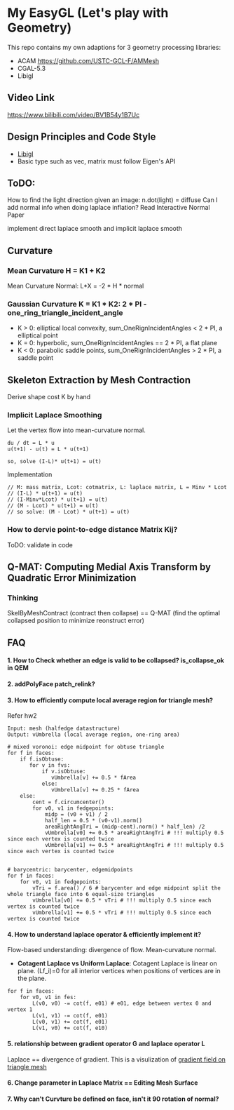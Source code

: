# My EasyGL (Let's play with Geometry)
This repo contains my own adaptions for 3 geometry processing libraries:
* ACAM https://github.com/USTC-GCL-F/AMMesh
* CGAL-5.3
* Libigl

## Video Link
https://www.bilibili.com/video/BV1B54y1B7Uc

## Design Principles and Code Style
* [Libigl](https://libigl.github.io/)
* Basic type such as vec, matrix must follow Eigen's API

## ToDO:
How to find the light direction given an image: n.dot(light) = diffuse
Can I add normal info when doing laplace inflation? Read Interactive Normal Paper

implement direct laplace smooth and implicit laplace smooth

## Curvature
### Mean Curvature H = K1 + K2 
Mean Curvature Normal: L*X = -2 * H * normal
### Gaussian Curvature K = K1 * K2: 2 * PI - one_ring_triangle_incident_angle
* K > 0: elliptical local convexity, sum_OneRignIncidentAngles < 2 * PI, a elliptical point
* K = 0: hyperbolic, sum_OneRignIncidentAngles == 2 * PI, a flat plane
* K < 0: parabolic saddle points, sum_OneRignIncidentAngles > 2 * PI, a saddle point

## Skeleton Extraction by Mesh Contraction
Derive shape cost K by hand

### Implicit Laplace Smoothing
Let the vertex flow into mean-curvature normal.
```
du / dt = L * u
u(t+1) - u(t) = L * u(t+1)

so, solve (I-L)* u(t+1) = u(t)
```
Implementation
```
// M: mass matrix, Lcot: cotmatrix, L: laplace matrix, L = Minv * Lcot
// (I-L) * u(t+1) = u(t)
// (I-Minv*Lcot) * u(t+1) = u(t)
// (M - Lcot) * u(t+1) = u(t)
// so solve: (M - Lcot) * u(t+1) = u(t)
```
### How to dervie point-to-edge distance Matrix Kij?
ToDO: validate in code

## Q-MAT: Computing Medial Axis Transform by Quadratic Error Minimization

### Thinking
SkelByMeshContract (contract then collapse) == Q-MAT (find the optimal collapsed position to minimize reonstruct error)
## FAQ
#### 1. How to Check whether an edge is valid to be collapsed? is_collapse_ok in QEM

#### 2. addPolyFace patch_relink?

#### 3. How to efficiently compute local average region for triangle mesh?

Refer hw2
```
Input: mesh (halfedge datastructure)
Output: vUmbrella (local average region, one-ring area)

# mixed voronoi: edge midpoint for obtuse triangle
for f in faces:
    if f.isObtuse:
       for v in fvs:
           if v.isObtuse:
              vUmbrella[v] += 0.5 * fArea
           else:
              vUmbrella[v] += 0.25 * fArea
    else:
        cent = f.circumcenter()
        for v0, v1 in fedgepoints:
            midp = (v0 + v1) / 2
            half_len = 0.5 * (v0-v1).norm()
            areaRightAngTri = (midp-cent).norm() * half_len) /2
            vUmbrella[v0] += 0.5 * areaRightAngTri # !!! multiply 0.5 since each vertex is counted twice
            vUmbrella[v1] += 0.5 * areaRightAngTri # !!! multiply 0.5 since each vertex is counted twice
        

# barycentric: barycenter, edgemidpoints
for f in faces:
    for v0, v1 in fedgepoints:
        vTri = f.area() / 6 # barycenter and edge midpoint split the whole triangle face into 6 equal-size triangles
        vUmbrella[v0] += 0.5 * vTri # !!! multiply 0.5 since each vertex is counted twice
        vUmbrella[v1] += 0.5 * vTri # !!! multiply 0.5 since each vertex is counted twice
```

#### 4. How to understand laplace operator & efficiently implement it?
Flow-based understanding: divergence of flow. Mean-curvature normal.
* **Cotagent Laplace vs Uniform Laplace**: Cotagent Laplace is linear on plane.  (Lf_i)=0 for all interior vertices when positions of vertices are in the plane.

```
for f in faces:
    for v0, v1 in fes:
        L(v0, v0) -= cot(f, e01) # e01, edge between vertex 0 and vertex 1
        L(v1, v1) -= cot(f, e01)
        L(v0, v1) += cot(f, e01)
        L(v1, v0) += cot(f, e10)
```
#### 5. relationship between gradient operator G and laplace operator L
Laplace == divergence of gradient.
This is a visulization of [gradient field on triangle mesh](https://math.stackexchange.com/questions/3827267/gradient-descent-on-triangular-polyhedra-not-ml-how-to-prevent-jerks)

#### 6. Change parameter in Laplace Matrix == Editing Mesh Surface
#### 7. Why can't Curvture be defined on face, isn't it 90 rotation of normal?


